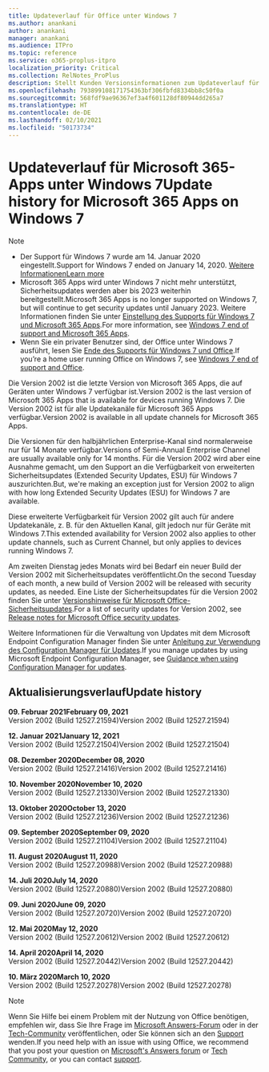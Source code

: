 ```yaml
---
title: Updateverlauf für Office unter Windows 7
ms.author: anankani
author: anankani
manager: anankani
ms.audience: ITPro
ms.topic: reference
ms.service: o365-proplus-itpro
localization_priority: Critical
ms.collection: RelNotes_ProPlus
description: Stellt Kunden Versionsinformationen zum Updateverlauf für Microsoft 365-Apps für Windows 7 bereit.
ms.openlocfilehash: 793899108171754363bf306fbfd8334bb8c50f0a
ms.sourcegitcommit: 568fdf9ae96367ef3a4f601128df80944dd265a7
ms.translationtype: HT
ms.contentlocale: de-DE
ms.lasthandoff: 02/10/2021
ms.locfileid: "50173734"
---
```

# <a name="update-history-for-microsoft-365-apps-on-windows-7"></a><span data-ttu-id="087b1-103">Updateverlauf für Microsoft 365-Apps unter Windows 7</span><span class="sxs-lookup"><span data-stu-id="087b1-103">Update history for Microsoft 365 Apps on Windows 7</span></span> 

 > [!NOTE]
>
>- <span data-ttu-id="087b1-104">Der Support für Windows 7 wurde am 14. Januar 2020 eingestellt.</span><span class="sxs-lookup"><span data-stu-id="087b1-104">Support for Windows 7 ended on January 14, 2020.</span></span> [<span data-ttu-id="087b1-105">Weitere Informationen</span><span class="sxs-lookup"><span data-stu-id="087b1-105">Learn more</span></span>](https://www.microsoft.com/microsoft-365/windows/end-of-windows-7-support)
>- <span data-ttu-id="087b1-106">Microsoft 365 Apps wird unter Windows 7 nicht mehr unterstützt, Sicherheitsupdates werden aber bis 2023 weiterhin bereitgestellt.</span><span class="sxs-lookup"><span data-stu-id="087b1-106">Microsoft 365 Apps is no longer supported on Windows 7, but will continue to get security updates until January 2023.</span></span> <span data-ttu-id="087b1-107">Weitere Informationen finden Sie unter [Einstellung des Supports für Windows 7 und Microsoft 365 Apps](https://docs.microsoft.com/DeployOffice/endofsupport/windows-7-support).</span><span class="sxs-lookup"><span data-stu-id="087b1-107">For more information, see [Windows 7 end of support and Microsoft 365 Apps](https://docs.microsoft.com/DeployOffice/endofsupport/windows-7-support).</span></span>
>- <span data-ttu-id="087b1-108">Wenn Sie ein privater Benutzer sind, der Office unter Windows 7 ausführt, lesen Sie [Ende des Supports für Windows 7 und Office](https://support.microsoft.com/office/78f20fab-b57b-44d7-8368-06a8493f3cb9).</span><span class="sxs-lookup"><span data-stu-id="087b1-108">If you’re a home user running Office on Windows 7, see [Windows 7 end of support and Office](https://support.microsoft.com/office/78f20fab-b57b-44d7-8368-06a8493f3cb9).</span></span>

<span data-ttu-id="087b1-109">Die Version 2002 ist die letzte Version von Microsoft 365 Apps, die auf Geräten unter Windows 7 verfügbar ist.</span><span class="sxs-lookup"><span data-stu-id="087b1-109">Version 2002 is the last version of Microsoft 365 Apps that is available for devices running Windows 7.</span></span> <span data-ttu-id="087b1-110">Die Version 2002 ist für alle Updatekanäle für Microsoft 365 Apps verfügbar.</span><span class="sxs-lookup"><span data-stu-id="087b1-110">Version 2002 is available in all update channels for Microsoft 365 Apps.</span></span>

<span data-ttu-id="087b1-111">Die Versionen für den halbjährlichen Enterprise-Kanal sind normalerweise nur für 14 Monate verfügbar.</span><span class="sxs-lookup"><span data-stu-id="087b1-111">Versions of Semi-Annual Enterprise Channel are usually available only for 14 months.</span></span> <span data-ttu-id="087b1-112">Für die Version 2002 wird aber eine Ausnahme gemacht, um den Support an die Verfügbarkeit von erweiterten Sicherheitsupdates (Extended Security Updates, ESU) für Windows 7 auszurichten.</span><span class="sxs-lookup"><span data-stu-id="087b1-112">But, we're making an exception just for Version 2002 to align with how long Extended Security Updates (ESU) for Windows 7 are available.</span></span>

<span data-ttu-id="087b1-113">Diese erweiterte Verfügbarkeit für Version 2002 gilt auch für andere Updatekanäle, z. B. für den Aktuellen Kanal, gilt jedoch nur für Geräte mit Windows 7.</span><span class="sxs-lookup"><span data-stu-id="087b1-113">This extended availability for Version 2002 also applies to other update channels, such as Current Channel, but only applies to devices running Windows 7.</span></span>

<span data-ttu-id="087b1-114">Am zweiten Dienstag jedes Monats wird bei Bedarf ein neuer Build der Version 2002 mit Sicherheitsupdates veröffentlicht.</span><span class="sxs-lookup"><span data-stu-id="087b1-114">On the second Tuesday of each month, a new build of Version 2002 will be released with security updates, as needed.</span></span> <span data-ttu-id="087b1-115">Eine Liste der Sicherheitsupdates für die Version 2002 finden Sie unter [Versionshinweise für Microsoft Office-Sicherheitsupdates](microsoft365-apps-security-updates.md).</span><span class="sxs-lookup"><span data-stu-id="087b1-115">For a list of security updates for Version 2002, see [Release notes for Microsoft Office security updates](microsoft365-apps-security-updates.md).</span></span>

<span data-ttu-id="087b1-116">Weitere Informationen für die Verwaltung von Updates mit dem Microsoft Endpoint Configuration Manager finden Sie unter [Anleitung zur Verwendung des Configuration Manager für Updates](https://docs.microsoft.com/deployoffice/endofsupport/windows-7-support#guidance-when-using-configuration-manager-for-updates).</span><span class="sxs-lookup"><span data-stu-id="087b1-116">If you manage updates by using Microsoft Endpoint Configuration Manager, see [Guidance when using Configuration Manager for updates](https://docs.microsoft.com/deployoffice/endofsupport/windows-7-support#guidance-when-using-configuration-manager-for-updates).</span></span>


## <a name="update-history"></a><span data-ttu-id="087b1-117">Aktualisierungsverlauf</span><span class="sxs-lookup"><span data-stu-id="087b1-117">Update history</span></span>

[//]: # (NICHT ENTFERNEN)

<span data-ttu-id="087b1-119">**09. Februar 2021**</span><span class="sxs-lookup"><span data-stu-id="087b1-119">**February 09, 2021**</span></span><br/>
<span data-ttu-id="087b1-120">Version 2002 (Build 12527.21594)</span><span class="sxs-lookup"><span data-stu-id="087b1-120">Version 2002 (Build 12527.21594)</span></span><br/>

<span data-ttu-id="087b1-121">**12. Januar 2021**</span><span class="sxs-lookup"><span data-stu-id="087b1-121">**January 12, 2021**</span></span><br/>
<span data-ttu-id="087b1-122">Version 2002 (Build 12527.21504)</span><span class="sxs-lookup"><span data-stu-id="087b1-122">Version 2002 (Build 12527.21504)</span></span><br/>

<span data-ttu-id="087b1-123">**08. Dezember 2020**</span><span class="sxs-lookup"><span data-stu-id="087b1-123">**December 08, 2020**</span></span><br/>
<span data-ttu-id="087b1-124">Version 2002 (Build 12527.21416)</span><span class="sxs-lookup"><span data-stu-id="087b1-124">Version 2002 (Build 12527.21416)</span></span><br/>

<span data-ttu-id="087b1-125">**10. November 2020**</span><span class="sxs-lookup"><span data-stu-id="087b1-125">**November 10, 2020**</span></span><br/>
<span data-ttu-id="087b1-126">Version 2002 (Build 12527.21330)</span><span class="sxs-lookup"><span data-stu-id="087b1-126">Version 2002 (Build 12527.21330)</span></span><br/>

<span data-ttu-id="087b1-127">**13. Oktober 2020**</span><span class="sxs-lookup"><span data-stu-id="087b1-127">**October 13, 2020**</span></span><br/>
<span data-ttu-id="087b1-128">Version 2002 (Build 12527.21236)</span><span class="sxs-lookup"><span data-stu-id="087b1-128">Version 2002 (Build 12527.21236)</span></span><br/>

<span data-ttu-id="087b1-129">**09. September 2020**</span><span class="sxs-lookup"><span data-stu-id="087b1-129">**September 09, 2020**</span></span><br/>
<span data-ttu-id="087b1-130">Version 2002 (Build 12527.21104)</span><span class="sxs-lookup"><span data-stu-id="087b1-130">Version 2002 (Build 12527.21104)</span></span><br/>

<span data-ttu-id="087b1-131">**11. August 2020**</span><span class="sxs-lookup"><span data-stu-id="087b1-131">**August 11, 2020**</span></span><br/>
<span data-ttu-id="087b1-132">Version 2002 (Build 12527.20988)</span><span class="sxs-lookup"><span data-stu-id="087b1-132">Version 2002 (Build 12527.20988)</span></span><br/>

<span data-ttu-id="087b1-133">**14. Juli 2020**</span><span class="sxs-lookup"><span data-stu-id="087b1-133">**July 14, 2020**</span></span><br/>
<span data-ttu-id="087b1-134">Version 2002 (Build 12527.20880)</span><span class="sxs-lookup"><span data-stu-id="087b1-134">Version 2002 (Build 12527.20880)</span></span><br/>

<span data-ttu-id="087b1-135">**09. Juni 2020**</span><span class="sxs-lookup"><span data-stu-id="087b1-135">**June 09, 2020**</span></span><br/>
<span data-ttu-id="087b1-136">Version 2002 (Build 12527.20720)</span><span class="sxs-lookup"><span data-stu-id="087b1-136">Version 2002 (Build 12527.20720)</span></span><br/>

<span data-ttu-id="087b1-137">**12. Mai 2020**</span><span class="sxs-lookup"><span data-stu-id="087b1-137">**May 12, 2020**</span></span><br/>
<span data-ttu-id="087b1-138">Version 2002 (Build 12527.20612)</span><span class="sxs-lookup"><span data-stu-id="087b1-138">Version 2002 (Build 12527.20612)</span></span><br/>

<span data-ttu-id="087b1-139">**14. April 2020**</span><span class="sxs-lookup"><span data-stu-id="087b1-139">**April 14, 2020**</span></span><br/>
<span data-ttu-id="087b1-140">Version 2002 (Build 12527.20442)</span><span class="sxs-lookup"><span data-stu-id="087b1-140">Version 2002 (Build 12527.20442)</span></span><br/>

<span data-ttu-id="087b1-141">**10. März 2020**</span><span class="sxs-lookup"><span data-stu-id="087b1-141">**March 10, 2020**</span></span><br/>
<span data-ttu-id="087b1-142">Version 2002 (Build 12527.20278)</span><span class="sxs-lookup"><span data-stu-id="087b1-142">Version 2002 (Build 12527.20278)</span></span><br/>




> [!NOTE]
> <span data-ttu-id="087b1-143">Wenn Sie Hilfe bei einem Problem mit der Nutzung von Office benötigen, empfehlen wir, dass Sie Ihre Frage im [Microsoft Answers-Forum](https://answers.microsoft.com/) oder in der [Tech-Community](https://techcommunity.microsoft.com/) veröffentlichen, oder Sie können sich an den [Support](https://support.microsoft.com/contactus) wenden.</span><span class="sxs-lookup"><span data-stu-id="087b1-143">If you need help with an issue with using Office, we recommend that you post your question on [Microsoft's Answers forum](https://answers.microsoft.com/) or [Tech Community](https://techcommunity.microsoft.com/), or you can contact [support](https://support.microsoft.com/contactus).</span></span>
